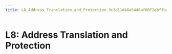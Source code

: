 ```yaml
---
title: L8_Address_Translation_and_Protection_3c3d11d48a5446af88f2ebf3baec745c
---
```


# L8: Address Translation and Protection
